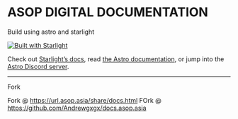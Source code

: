 # ASOP DIGITAL DOCUMENTATION

Build using astro and starlight

[![Built with Starlight](https://astro.badg.es/v2/built-with-starlight/tiny.svg)](https://starlight.astro.build)


Check out [Starlight’s docs](https://starlight.astro.build/), read [the Astro documentation](https://docs.astro.build), or jump into the [Astro Discord server](https://astro.build/chat).

---
Fork

Fork @ https://url.asop.asia/share/docs.html
FOrk @ https://github.com/Andrewgxgx/docs.asop.asia